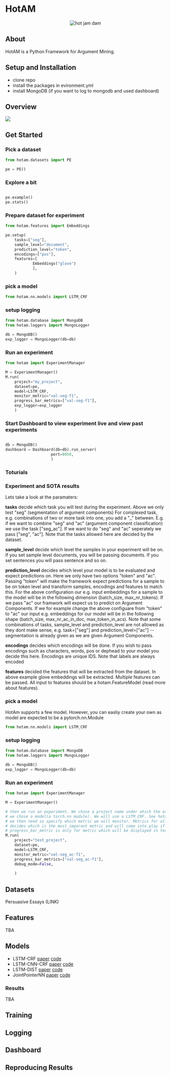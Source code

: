 # HotAM

<p align="center">
  <img src="https://github.com/AxlAlm/HotAM/blob/main/HOTAM_LOGO.png?raw=true" alt="hot jam dam"/>
</p>

## About

HotAM is a Python Framework for Argument Mining.

## Setup and Installation

- clone repo
- install the packages in evironment.yml
- install MongoDB (if you want to log to mongodb and used dashboard)

## Overview
![](https://github.com/AxlAlm/HotAM/blob/main/hotam-modules.png)

## Get Started

### Pick a dataset

```python
from hotam.datasets import PE

pe = PE()
```

### Explore a bit

```python

pe.example()
pe.stats()
```

### Prepare dataset for experiment

```python
from hotam.features import Embeddings

pe.setup(
    tasks=["seg"],
    sample_level="document",
    prediction_level="token",	
    encodings=["pos"],
    features=[
    		Embeddings("glove")
    		],
	)
```

### pick a model

```python
from hotam.nn.models import LSTM_CRF
```

### setup logging 

```python
from hotam.database import MongoDB
from hotam.loggers import MongoLogger

db = MongoDB()
exp_logger = MongoLogger(db=db)
```

### Run an experiment

```python
from hotam import ExperimentManager

M = ExperimentManager()
M.run( 
    project="my_project",
    dataset=pe,
    model=LSTM_CRF,
    monitor_metric="val-seg-f1",
    progress_bar_metrics=["val-seg-f1"],
    exp_logger=exp_logger
    )
```

### Start Dashboard to view experiment live and view past experiments

```python

db = MongoDB()
dashboard = Dashboard(db=db).run_server(
					port=8050,
					)
```


### Toturials
### Experiment and SOTA results





Lets take a look at the paramaters:

**tasks** decide which task you will test during the experiment. Above we only test "seg" (segmentation of argument components) For complexed task, e.g. combinations of two or more task into one, you add a "_" between. E.g. if we want to combine "seg" and "ac" (argument component classification) we use the task ["seg_ac"]. If we want to do "seg" and "ac" seperately we pass ["seg", "ac"].  Note that the tasks allowed here are decided by the dataset.

**sample_level** decide which level the samples in your experiment will be on. If you set sample level documents, you will be passing documents. If you set sentences you will pass sentence and so on.

**prediction_level** decides which level your model is to be evaluated and expect predictions on. Here we only have two options  "token" and "ac". Passing "token" will make the framework expect predictions for a sample to be on token level and transform samples, encodings and features to match this. For the above configuration our e.g. input embeddings for a sample to the model will be in the following dimension (batch_size, max_nr_tokens). 
If we pass "ac" our framwork will expect us to predict on Argument Components. If we for example change the above configuare from "token" to "ac" our input e.g. embeddings for our model will be in the following shape (batch_size, max_nr_ac_in_doc, max_token_in_acs). Note that some combinations of tasks, sample_level and prediction_level are not allowed as they dont make sense, e.g. task=["seg"] and prediction_level=["ac"] -- segmentation is already given as we are given Argument Components.

**encodings** decides which encodings will be done. If you wish to pass encodings such as characters, words, pos or dephead to your model you decide this here. Encodings are unique IDS.
Note that labels are always encoded

**features** decided the features that will be extracted from the dataset. In above example glove embeddings will be extracted. Multiple features can be passed. All input to features should be a hotam.FeatureModel (read more about features).


### pick a model

HotAm supports a few model. However, you can easliy create your own as model are expected to be a pytorch.nn.Module

```python
from hotam.nn.models import LSTM_CRF
```

### setup logging 

```python
from hotam.database import MongoDB
from hotam.loggers import MongoLogger

db = MongoDB()
exp_logger = MongoLogger(db=db)
```

### Run an experiment


```python
from hotam import ExperimentManager

M = ExperimentManager()

# then we run an experiment. We chose a project name under which the experiment will be logged
# we chose a model(a torch.nn module). We will use a LSTM_CRF. See hotam/nn/models for more
# we then need so specify which metric we will monitor. Metrics for all tasks etc will be logged but monitor metric
# decides which is the most imporant metric and will come into play if you want for example, early stopping
# progress_bar_metric is only for metric which will be displayed in terminal when running.
M.run( 
    project="test_project",
    dataset=pe,
    model=LSTM_CRF,
    monitor_metric="val-seg_ac-f1",
    progress_bar_metrics=["val-seg_ac-f1"],
    debug_mode=False,
    
    )
```


## Datasets
Persuasive Essays (LINK)

## Features
TBA

## Models

- LSTM-CRF [paper](https://www.aclweb.org/anthology/W19-4501) [code](https://github.com/AxlAlm/HotAM/blob/main/hotam/nn/models/lstm_crf.py)
- LSTM-CNN-CRF [paper](https://arxiv.org/pdf/1704.06104.pdf) [code](https://github.com/AxlAlm/HotAM/blob/main/hotam/nn/models/lstm_cnn_crf.py)
- LSTM-DIST [paper](https://www.aclweb.org/anthology/P19-1464/) [code](https://github.com/AxlAlm/HotAM/blob/main/hotam/nn/models/lstm_dist.py) 
- JointPointerNN [paper](https://arxiv.org/pdf/1612.08994.pdf) [code](https://github.com/AxlAlm/HotAM/blob/main/hotam/nn/models/joint_pointer_nn.py)

### Results
TBA

## Training
## Logging
## Dashboard
## Reproducing Results
